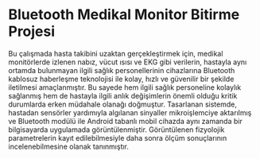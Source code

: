 # Bluetooth Medikal Monitor Bitirme Projesi
 Bu çalışmada hasta takibini uzaktan gerçekleştirmek için, medikal monitörlerde izlenen nabız, vücut ısısı ve EKG gibi verilerin, hastayla aynı ortamda bulunmayan ilgili sağlık personellerinin cihazlarına Bluetooth kablosuz haberleşme teknolojisi ile kolay, hızlı ve güvenilir bir şekilde iletilmesi amaçlanmıştır. Bu sayede hem ilgili sağlık personeline kolaylık sağlanmış hem de hastayla ilgili anlık değişimlerin önemli olduğu kritik durumlarda erken müdahale olanağı doğmuştur. Tasarlanan sistemde, hastadan sensörler yardımıyla algılanan sinyaller mikroişlemciye aktarılmış ve Bluetooth modülü ile Android tabanlı mobil cihazda aynı zamanda bir bilgisayarda uygulamada görüntülenmiştir. Görüntülenen fizyolojik parametrelerin kayıt edilebilmesiyle daha sonra ölçüm sonuçlarının incelenebilmesine olanak tanınmıştır.
